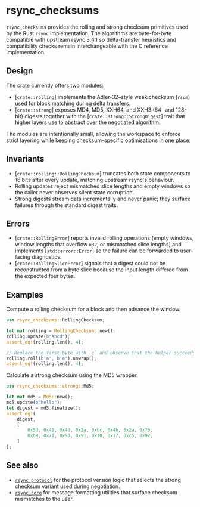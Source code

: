# rsync_checksums

`rsync_checksums` provides the rolling and strong checksum primitives used by the
Rust `rsync` implementation. The algorithms are byte-for-byte compatible with
upstream rsync 3.4.1 so delta-transfer heuristics and compatibility checks remain
interchangeable with the C reference implementation.

## Design

The crate currently offers two modules:

- [`crate::rolling`] implements the Adler-32–style weak checksum (`rsum`) used
  for block matching during delta transfers.
- [`crate::strong`] exposes MD4, MD5, XXH64, and XXH3 (64- and 128-bit) digests
  together with the [`crate::strong::StrongDigest`] trait that higher layers use
  to abstract over the negotiated algorithm.

The modules are intentionally small, allowing the workspace to enforce strict
layering while keeping checksum-specific optimisations in one place.

## Invariants

- [`crate::rolling::RollingChecksum`] truncates both state components to 16 bits
  after every update, matching upstream rsync's behaviour.
- Rolling updates reject mismatched slice lengths and empty windows so the
  caller never observes silent state corruption.
- Strong digests stream data incrementally and never panic; they surface
  failures through the standard digest traits.

## Errors

- [`crate::RollingError`] reports invalid rolling operations (empty windows,
  window lengths that overflow `u32`, or mismatched slice lengths) and
  implements [`std::error::Error`] so the failure can be forwarded to
  user-facing diagnostics.
- [`crate::RollingSliceError`] signals that a digest could not be reconstructed
  from a byte slice because the input length differed from the expected four
  bytes.

## Examples

Compute a rolling checksum for a block and then advance the window.

```rust
use rsync_checksums::RollingChecksum;

let mut rolling = RollingChecksum::new();
rolling.update(b"abcd");
assert_eq!(rolling.len(), 4);

// Replace the first byte with `e` and observe that the helper succeeds.
rolling.roll(b'a', b'e').unwrap();
assert_eq!(rolling.len(), 4);
```

Calculate a strong checksum using the MD5 wrapper.

```rust
use rsync_checksums::strong::Md5;

let mut md5 = Md5::new();
md5.update(b"hello");
let digest = md5.finalize();
assert_eq!(
    digest,
    [
        0x5d, 0x41, 0x40, 0x2a, 0xbc, 0x4b, 0x2a, 0x76,
        0xb9, 0x71, 0x9d, 0x91, 0x10, 0x17, 0xc5, 0x92,
    ]
);
```

## See also

- [`rsync_protocol`](https://docs.rs/rsync_protocol) for the protocol version
  logic that selects the strong checksum variant used during negotiation.
- [`rsync_core`](https://docs.rs/rsync_core) for message formatting utilities
  that surface checksum mismatches to the user.
